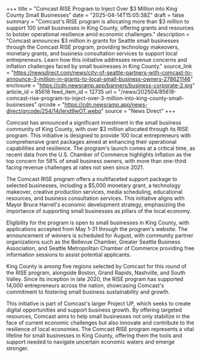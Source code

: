 +++
title = "Comcast RISE Program to Inject Over $3 Million into King County Small Businesses"
date = "2025-04-14T15:05:38Z"
draft = false
summary = "Comcast's RISE program is allocating more than $3 million to support 100 small businesses in King County, offering grants and resources to bolster operational resilience amid economic challenges."
description = "Comcast announces $3 million in grants for Seattle small businesses through the Comcast RISE program, providing technology makeovers, monetary grants, and business consultation services to support local entrepreneurs. Learn how this initiative addresses revenue concerns and inflation challenges faced by small businesses in King County."
source_link = "https://newsdirect.com/news/city-of-seattle-partners-with-comcast-to-announce-3-million-in-grants-to-local-small-business-owners-278621146"
enclosure = "https://cdn.newsramp.app/banners/business-corporate-2.jpg"
article_id = 85618
feed_item_id = 12735
url = "/news/202504/85618-comcast-rise-program-to-inject-over-3-million-into-king-county-small-businesses"
qrcode = "https://cdn.newsramp.app/news-direct/qrcode/254/14/lend9wOT.webp"
source = "News Direct"
+++

<p>Comcast has announced a significant investment in the small business community of King County, with over $3 million allocated through its RISE program. This initiative is designed to provide 100 local entrepreneurs with comprehensive grant packages aimed at enhancing their operational capabilities and resilience. The program's launch comes at a critical time, as recent data from the U.S. Chamber of Commerce highlights inflation as the top concern for 58% of small business owners, with more than one-third facing revenue challenges at rates not seen since 2021.</p><p>The Comcast RISE program offers a multifaceted support package to selected businesses, including a $5,000 monetary grant, a technology makeover, creative production services, media scheduling, educational resources, and business consultation services. This initiative aligns with Mayor Bruce Harrell's economic development strategy, emphasizing the importance of supporting small businesses as pillars of the local economy.</p><p>Eligibility for the program is open to small businesses in King County, with applications accepted from May 1-31 through the program's website. The announcement of winners is scheduled for August, with community partner organizations such as the Bellevue Chamber, Greater Seattle Business Association, and Seattle Metropolitan Chamber of Commerce providing free information sessions to assist potential applicants.</p><p>King County is among five regions selected by Comcast for this round of the RISE program, alongside Boston, Grand Rapids, Nashville, and South Valley. Since its inception in late 2020, the RISE program has supported 14,000 entrepreneurs across the nation, showcasing Comcast's commitment to fostering small business sustainability and growth.</p><p>This initiative is part of Comcast's larger Project UP, which seeks to create digital opportunities and support business growth. By offering targeted resources, Comcast aims to help small businesses not only stabilize in the face of current economic challenges but also innovate and contribute to the resilience of local economies. The Comcast RISE program represents a vital lifeline for small businesses in King County, offering them the tools and support needed to navigate uncertain economic waters and emerge stronger.</p>